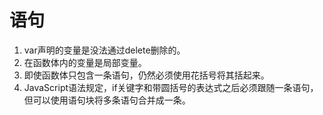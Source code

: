 # 语句

1. var声明的变量是没法通过delete删除的。
2. 在函数体内的变量是局部变量。
3. 即使函数体只包含一条语句，仍然必须使用花括号将其括起来。
4. JavaScript语法规定，if关键字和带圆括号的表达式之后必须跟随一条语句，但可以使用语句块将多条语句合并成一条。